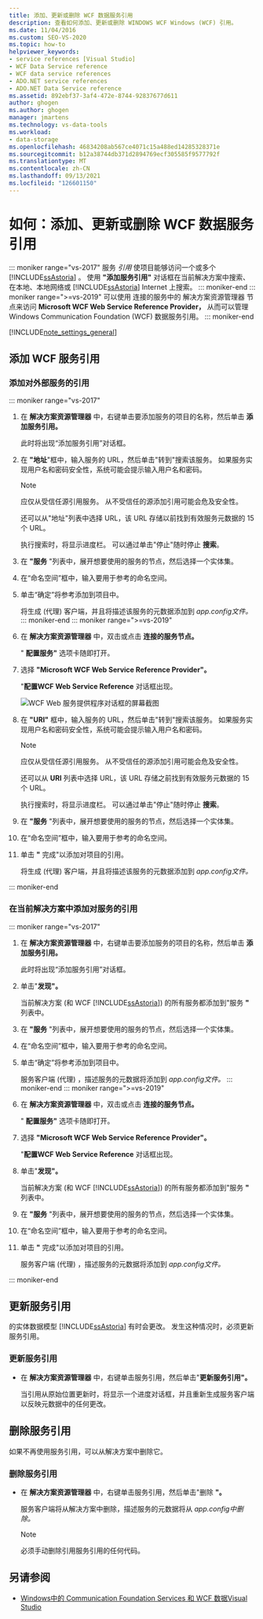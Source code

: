 ```yaml
---
title: 添加、更新或删除 WCF 数据服务引用
description: 查看如何添加、更新或删除 WINDOWS WCF Windows (WCF) 引用。
ms.date: 11/04/2016
ms.custom: SEO-VS-2020
ms.topic: how-to
helpviewer_keywords:
- service references [Visual Studio]
- WCF Data Service reference
- WCF data service references
- ADO.NET service references
- ADO.NET Data Service reference
ms.assetid: 892ebf37-3af4-472e-8744-92837677d611
author: ghogen
ms.author: ghogen
manager: jmartens
ms.technology: vs-data-tools
ms.workload:
- data-storage
ms.openlocfilehash: 46834208ab567ce4071c15a488ed14285328371e
ms.sourcegitcommit: b12a38744db371d2894769ecf305585f9577792f
ms.translationtype: MT
ms.contentlocale: zh-CN
ms.lasthandoff: 09/13/2021
ms.locfileid: "126601150"
---
```

# <a name="how-to-add-update-or-remove-a-wcf-data-service-reference"></a>如何：添加、更新或删除 WCF 数据服务引用

::: moniker range="vs-2017"
服务 *引用* 使项目能够访问一个或多个 [!INCLUDE[ssAstoria](../data-tools/includes/ssastoria_md.md)] 。 使用 **"添加服务引用"** 对话框在当前解决方案中搜索、在本地、本地网络或 [!INCLUDE[ssAstoria](../data-tools/includes/ssastoria_md.md)] Internet 上搜索。
::: moniker-end
::: moniker range=">=vs-2019"
可以使用 连接的服务中的 解决方案资源管理器 节点来访问 **Microsoft WCF Web Service Reference Provider，** 从而可以管理 Windows Communication Foundation (WCF) 数据服务引用。
::: moniker-end

[!INCLUDE[note_settings_general](../data-tools/includes/note_settings_general_md.md)]

## <a name="add-a-wcf-service-reference"></a>添加 WCF 服务引用

### <a name="to-add-a-reference-to-an-external-service"></a>添加对外部服务的引用

::: moniker range="vs-2017"

1. 在 **解决方案资源管理器** 中，右键单击要添加服务的项目的名称，然后单击 **添加服务引用。**

   此时将出现“添加服务引用”对话框。

1. 在 **"地址**"框中，输入服务的 URL，然后单击"转到"搜索该服务。 如果服务实现用户名和密码安全性，系统可能会提示输入用户名和密码。

    > [!NOTE]
    > 应仅从受信任源引用服务。 从不受信任的源添加引用可能会危及安全性。

     还可以从"地址"列表中选择 URL，该 URL 存储以前找到有效服务元数据的 15 个 URL。 

     执行搜索时，将显示进度栏。 可以通过单击"停止"随时停止 **搜索**。

1. 在 **"服务** "列表中，展开想要使用的服务的节点，然后选择一个实体集。

1. 在“命名空间”框中，输入要用于参考的命名空间。

1. 单击“确定”将参考添加到项目中。

     将生成 (代理) 客户端，并且将描述该服务的元数据添加到 *app.config文件。*
::: moniker-end
::: moniker range=">=vs-2019"
1. 在 **解决方案资源管理器** 中，双击或点击 **连接的服务节点。**

   " **配置服务"** 选项卡随即打开。

1. 选择 **"Microsoft WCF Web Service Reference Provider"。**

   "**配置WCF Web Service Reference** 对话框出现。

   ![WCF Web 服务提供程序对话框的屏幕截图](media/vs-2019/configure-wcf-web-service-reference-dialog.png)


1. 在 **"URI"** 框中，输入服务的 URL，然后单击"转到"搜索该服务。 如果服务实现用户名和密码安全性，系统可能会提示输入用户名和密码。

    > [!NOTE]
    > 应仅从受信任源引用服务。 从不受信任的源添加引用可能会危及安全性。

     还可以从 **URI** 列表中选择 URL，该 URL 存储之前找到有效服务元数据的 15 个 URL。

     执行搜索时，将显示进度栏。 可以通过单击"停止"随时停止 **搜索**。

1. 在 **"服务** "列表中，展开想要使用的服务的节点，然后选择一个实体集。

1. 在“命名空间”框中，输入要用于参考的命名空间。

1. 单击 **"** 完成"以添加对项目的引用。

     将生成 (代理) 客户端，并且将描述该服务的元数据添加到 *app.config文件。*

::: moniker-end

### <a name="to-add-a-reference-to-a-service-in-the-current-solution"></a>在当前解决方案中添加对服务的引用

::: moniker range="vs-2017"

1. 在 **解决方案资源管理器** 中，右键单击要添加服务的项目的名称，然后单击 **添加服务引用。**

    此时将出现“添加服务引用”对话框。

1. 单击"**发现"。**

    当前解决方案 (和 WCF [!INCLUDE[ssAstoria](../data-tools/includes/ssastoria_md.md)]) 的所有服务都添加到"服务 **"** 列表中。

1. 在 **"服务** "列表中，展开想要使用的服务的节点，然后选择一个实体集。

1. 在“命名空间”框中，输入要用于参考的命名空间。

1. 单击“确定”将参考添加到项目中。

    服务客户端 (代理) ，描述服务的元数据将添加到 *app.config文件。*
::: moniker-end
::: moniker range=">=vs-2019"
1. 在 **解决方案资源管理器** 中，双击或点击 **连接的服务节点。** 

   " **配置服务"** 选项卡随即打开。

1. 选择 **"Microsoft WCF Web Service Reference Provider"。**

   "**配置WCF Web Service Reference** 对话框出现。

1. 单击"**发现"。**

    当前解决方案 (和 WCF [!INCLUDE[ssAstoria](../data-tools/includes/ssastoria_md.md)]) 的所有服务都添加到"服务 **"** 列表中。

1. 在 **"服务** "列表中，展开想要使用的服务的节点，然后选择一个实体集。

1. 在“命名空间”框中，输入要用于参考的命名空间。

1. 单击 **"** 完成"以添加对项目的引用。

    服务客户端 (代理) ，描述服务的元数据将添加到 *app.config文件。*

::: moniker-end

## <a name="update-a-service-reference"></a>更新服务引用

的实体数据模型 [!INCLUDE[ssAstoria](../data-tools/includes/ssastoria_md.md)] 有时会更改。 发生这种情况时，必须更新服务引用。

### <a name="to-update-a-service-reference"></a>更新服务引用

- 在 **解决方案资源管理器** 中，右键单击服务引用，然后单击"**更新服务引用"。**

     当引用从原始位置更新时，将显示一个进度对话框，并且重新生成服务客户端以反映元数据中的任何更改。

## <a name="remove-a-service-reference"></a>删除服务引用

如果不再使用服务引用，可以从解决方案中删除它。

### <a name="to-remove-a-service-reference"></a>删除服务引用

- 在 **解决方案资源管理器** 中，右键单击服务引用，然后单击"删除 **"。**

     服务客户端将从解决方案中删除，描述服务的元数据将从 *app.config中删除。*

    > [!NOTE]
    > 必须手动删除引用服务引用的任何代码。

## <a name="see-also"></a>另请参阅

- [Windows中的 Communication Foundation Services 和 WCF 数据Visual Studio](../data-tools/windows-communication-foundation-services-and-wcf-data-services-in-visual-studio.md)
